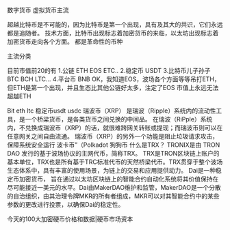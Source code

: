 数字货币 虚拟货币主流

超越比特币是不可能的，因为比特币是第一个出现，具有及其大的共识，它们永远都是追随者。
技术方面，比特币出现标志着加密货币的来临，以太坊出现标志着加密货币走向各个方面。
都是革命性的币种

主流分类

目前市值前20的有
1.公链 ETH EOS ETC..
2.稳定币 USDT
3.比特币儿子孙子 BTC BCH  LTC...
4.平台币 BNB
OK，我知道EOS，波场各个方面等等吊打ETH，但ETH是第一个出现，并且生态比其他公链好太多，注定了EOS 市值上永远无法超越ETH

Bit eth ltc
稳定币usdt usdc
瑞波币（XRP）
是瑞波（Ripple）系统内的流动性工具，是一个桥梁货币，是各类货币之间兑换的中间品。 在瑞波（RiPple）系统内，不兑换成瑞波币（XRP）的话，就很难跨网关转账或提现；而瑞波币则可以在任意网关之间自由流通。 瑞波币（XRP）的另外一个功能是阻止垃圾请求攻击，保障系统安全运行
波卡币”（Polkadot
狗狗币
什么是TRX？
TRONIX是由 TRON DAO 发行的基于波场协议的主网代币，简称TRX。
TRX是TRON区块链上账户的基本单位，TRX也是所有基于TRC标准代币的天然桥梁代币。TRX贯穿于整个波场生态体系中，具有丰富的使用场景，为链上的交易和应用提供动力。
Dai是一种稳定币加密货币，
旨在通过以太坊区块链上的智能合约自动化系统将其价值保持在尽可能接近一美元的水平。Dai由MakerDAO维护和监管，MakerDAO是一个分散的自治组织，由其治理令牌MKR的所有者组成，MKR可以对其智能合约中的某些参数的更改进行投票，以确保Dai的稳定性。

今天的100大加密硬币价格和数据|硬币市场资本
